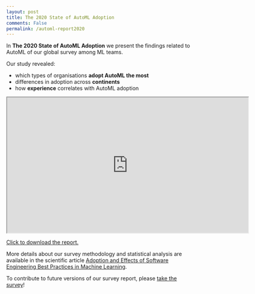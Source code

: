 ```yaml
---
layout: post
title: The 2020 State of AutoML Adoption
comments: False
permalink: /automl-report2020
---
```


In **The 2020 State of AutoML Adoption** we present the findings related to AutoML of our global survey among ML teams.

Our study revealed:

* which types of organisations **adopt AutoML the most**
* differences in adoption across **continents**
* how **experience** correlates with AutoML adoption

<iframe src="https://drive.google.com/file/d/1JEsXyy21IFNojJVKDqG4rCnbw8JYGfXv/preview" width="640" height="360"></iframe>

<a href="/assets/pdf/The 2020 State of AutoML Adoption.pdf" target="_blank">Click to download the report.</a>


More details about our survey methodology and statistical analysis are available in the scientific article <a href="/publications">Adoption and Effects of Software Engineering Best Practices in Machine Learning</a>.

To contribute to future versions of our survey report, please [take the survey](/survey)!

